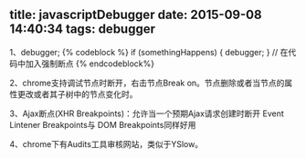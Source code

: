 title: javascriptDebugger
date: 2015-09-08 14:40:34
tags: debugger
---
1、debugger;
{% codeblock %}
if (somethingHappens) {
    debugger;
}
// 在代码中加入强制断点
{% endcodeblock%}

2、chrome支持调试节点时断开，右击节点Break on。节点删除或者当节点的属性更改或者其子树中的节点变化时。

3、Ajax断点(XHR Breakpoints)：允许当一个预期Ajax请求创建时断开
Event Lintener Breakpoints与 DOM Breakpoints同样好用

4、chrome下有Audits工具审核网站，类似于YSlow。